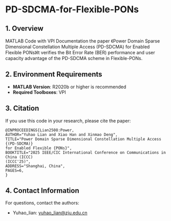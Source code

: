# PD-SDCMA-for-Flexible-PONs
## 1. Overview

MATLAB Code with VPI Documentation the paper 《Power Domain Sparse Dimensional Constellation Multiple Access (PD-SDCMA) for Enabled Flexible PONs》It verifies the Bit Error Rate (BER) performance and user capacity advantage of the PD-SDCMA scheme in Flexible-PONs.

## 2. Environment Requirements

- **MATLAB Version**: R2020b or higher is recommended
- **Required Toolboxes**: VPI

## 3. Citation

If you use this code in your research, please cite the paper:

```
@INPROCEEDINGS{Lian2508:Power,
AUTHOR="Yuhao Lian and Xiao Han and Xinmao Deng",
TITLE="Power Domain Sparse Dimensional Constellation Multiple Access {(PD-SDCMA)}
for Enabled Flexible {PONs}",
BOOKTITLE="2025 IEEE/CIC International Conference on Communications in China (ICCC)
(ICCC'25)",
ADDRESS="Shanghai, China",
PAGES=6,
}

```

## 4. Contact Information

For questions, contact the authors:

- Yuhao_lian: [yuhao_lian@zju.edu.cn](mailto:yuhao_lian@zju.edu.cn)
